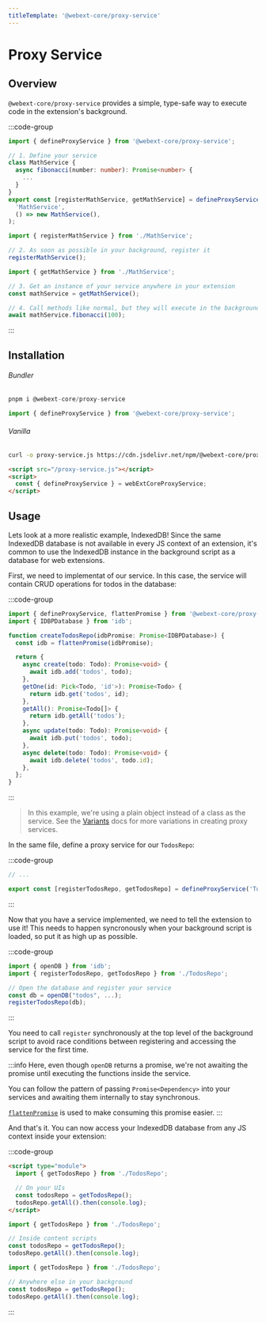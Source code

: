 ```yaml
---
titleTemplate: '@webext-core/proxy-service'
---
```


# Proxy Service

<ChipGroup>
  <Chip text="MV2" type="manifest" />
  <Chip text="MV3" type="manifest" />
  <Chip text="Chrome" type="browser" />
  <Chip text="Firefox" type="browser" />
  <Chip text="Safari" type="browser" />
</ChipGroup>

## Overview

`@webext-core/proxy-service` provides a simple, type-safe way to execute code in the extension's background.

:::code-group

```ts [MathService.ts]
import { defineProxyService } from '@webext-core/proxy-service';

// 1. Define your service
class MathService {
  async fibonacci(number: number): Promise<number> {
    ...
  }
}
export const [registerMathService, getMathService] = defineProxyService(
  'MathService',
  () => new MathService(),
);
```

```ts [background.ts]
import { registerMathService } from './MathService';

// 2. As soon as possible in your background, register it
registerMathService();
```

```ts [anywhere-else.ts]
import { getMathService } from './MathService';

// 3. Get an instance of your service anywhere in your extension
const mathService = getMathService();

// 4. Call methods like normal, but they will execute in the background
await mathService.fibonacci(100);
```

:::

## Installation

###### Bundler

```ts
pnpm i @webext-core/proxy-service
```

```ts
import { defineProxyService } from '@webext-core/proxy-service';
```

###### Vanilla

```sh
curl -o proxy-service.js https://cdn.jsdelivr.net/npm/@webext-core/proxy-service/lib/index.global.js
```

```html
<script src="/proxy-service.js"></script>
<script>
  const { defineProxyService } = webExtCoreProxyService;
</script>
```

## Usage

Lets look at a more realistic example, IndexedDB! Since the same IndexedDB database is not available in every JS context of an extension, it's common to use the IndexedDB instance in the background script as a database for web extensions.

First, we need to implementat of our service. In this case, the service will contain CRUD operations for todos in the database:

:::code-group

```ts [TodosRepo.ts]
import { defineProxyService, flattenPromise } from '@webext-core/proxy-service';
import { IDBPDatabase } from 'idb';

function createTodosRepo(idbPromise: Promise<IDBPDatabase>) {
  const idb = flattenPromise(idbPromise);

  return {
    async create(todo: Todo): Promise<void> {
      await idb.add('todos', todo);
    },
    getOne(id: Pick<Todo, 'id'>): Promise<Todo> {
      return idb.get('todos', id);
    },
    getAll(): Promise<Todo[]> {
      return idb.getAll('todos');
    },
    async update(todo: Todo): Promise<void> {
      await idb.put('todos', todo);
    },
    async delete(todo: Todo): Promise<void> {
      await idb.delete('todos', todo.id);
    },
  };
}
```

:::

> In this example, we're using a plain object instead of a class as the service. See the [Variants](./variants) docs for more variations in creating proxy services.

In the same file, define a proxy service for our `TodosRepo`:

:::code-group

```ts [TodosRepo.ts]
// ...

export const [registerTodosRepo, getTodosRepo] = defineProxyService('TodosRepo', createTodosRepo);
```

:::

Now that you have a service implemented, we need to tell the extension to use it! This needs to happen syncronously when your background script is loaded, so put it as high up as possible.

:::code-group

```ts [background.ts]
import { openDB } from 'idb';
import { registerTodosRepo, getTodosRepo } from './TodosRepo';

// Open the database and register your service
const db = openDB("todos", ...);
registerTodosRepo(db);
```

:::

You need to call `register` synchronously at the top level of the background script to avoid race conditions between registering and accessing the service for the first time.

:::info
Here, even though `openDB` returns a promise, we're not awaiting the promise until executing the functions inside the service.

You can follow the pattern of passing `Promise<Dependency>` into your services and awaiting them internally to stay synchronous.

[`flattenPromise`](./api#flattenpromise) is used to make consuming this promise easier.
:::

And that's it. You can now access your IndexedDB database from any JS context inside your extension:

:::code-group

```html [extension-page.html]
<script type="module">
  import { getTodosRepo } from './TodosRepo';

  // On your UIs
  const todosRepo = getTodosRepo();
  todosRepo.getAll().then(console.log);
</script>
```

```ts [content-script.ts]
import { getTodosRepo } from './TodosRepo';

// Inside content scripts
const todosRepo = getTodosRepo();
todosRepo.getAll().then(console.log);
```

```ts [background/some-helper.ts]
import { getTodosRepo } from './TodosRepo';

// Anywhere else in your background
const todosRepo = getTodosRepo();
todosRepo.getAll().then(console.log);
```

:::
